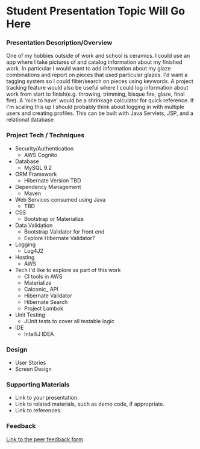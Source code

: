 # Student Presentation Topic Will Go Here

### Presentation Description/Overview

One of my hobbies outside of work and school is ceramics. I could use an app where I take pictures of and catalog information about my finished work. In particular I would want to add information about my glaze combinations and report on pieces that used particular glazes. I'd want a tagging system so I could filter/search on pieces using keywords. A project tracking feature would also be useful where I could log information about work from start to finish(e.g. throwing, trimming, bisque fire, glaze, final fire). A  'nice to have' would be a shrinkage calculator for quick reference. If I'm scaling this up I should probably think about logging in with multiple users and creating profiles. This can be built with Java Servlets, JSP, and a relational database


### Project Tech / Techniques

* Security/Authentication
  * AWS Cognito
* Database
  * MySQL 9.2
* ORM Framework
  * Hibernate Version TBD
* Dependency Management
  * Maven
* Web Services consumed using Java
  * TBD
* CSS
  * Bootstrap or Materialize
* Data Validation
  * Bootstrap Validator for front end
  * Explore Hibernate Validator?
* Logging
  * Log4J2
* Hosting
  * AWS
* Tech I'd like to explore as part of this work
  * CI tools in AWS
  * Materialize
  * Calconic_ API
  * Hibernate Validator
  * Hibernate Search
  * Project Lombok
* Unit Testing
  * JUnit tests to cover all testable logic
* IDE 
  * IntelliJ IDEA

### Design
* User Stories
* Screen Design

### Supporting Materials 

* Link to your presentation.
* Link to related materials, such as demo code, if appropriate. 
* Link to references. 

### Feedback

[Link to the peer feedback form](Feedback.md)

